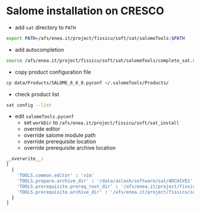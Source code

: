 Salome installation on CRESCO
=============================

* add `sat` directory to `PATH`

```bash
export PATH=/afs/enea.it/project/fissicu/soft/sat/salomeTools:$PATH
```

* add autocompletion

```bash
source /afs/enea.it/project/fissicu/soft/sat/salomeTools/complete_sat.sh
```

* copy product configuration file

```bash
cp data/Products/SALOME_6_6_0.pyconf ~/.salomeTools/Products/
```

* check product list

```bash
sat config --list
```

* edit `salomeTools.pyconf`
	* set `workDir` to `/afs/enea.it/project/fissicu/soft/sat_install`
	* override editor
    * override salome module path
    * override prerequisite location
    * override prerequisite archive location

```python
__overwrite__:
[
  {
    'TOOLS.common.editor' : 'vim'
    'TOOLS.prepare.archive_dir' : '/data/aslash/software/sat/ARCHIVES'
    'TOOLS.prerequisite.prereq_root_dir' : '/afs/enea.it/project/fissicu/soft/sat/PREREQUISITE'
    'TOOLS.prerequisite.archive_dir' : '/afs/enea.it/project/fissicu/soft/sat/PREREQUISITES/SOURCES'
  }
]
```
